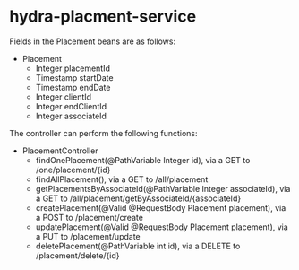 # hydra-placment-service
Fields in the Placement beans are as follows:
* Placement
	* Integer placementId
	* Timestamp startDate
	* Timestamp endDate
	* Integer clientId
	* Integer endClientId
	* Integer associateId

The controller can perform the following functions:
* PlacementController
	* findOnePlacement(@PathVariable Integer id), via a GET to /one/placement/{id}
	* findAllPlacement(), via a GET to /all/placement
	* getPlacementsByAssociateId(@PathVariable Integer associateId), via a GET to /all/placement/getByAssociateId/{associateId}
	* createPlacement(@Valid @RequestBody Placement placement), via a POST to /placement/create
	* updatePlacement(@Valid @RequestBody Placement placement), via a PUT to /placement/update
	* deletePlacement(@PathVariable int id), via a DELETE to /placement/delete/{id}

